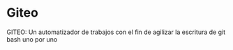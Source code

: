 # Giteo
GITEO: Un automatizador de trabajos con el fin de agilizar la escritura de git bash uno por uno
